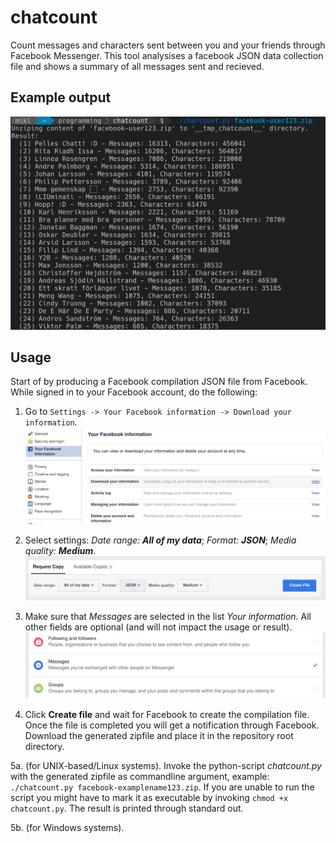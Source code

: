 # chatcount
Count messages and characters sent between you and your friends through Facebook Messenger. This tool analysises a facebook JSON data collection file and shows a summary of all messages sent and recieved.

## Example output
![Example](resources/4.png)

## Usage
Start of by producing a Facebook compilation JSON file from Facebook. While signed in to your Facebook account, do the following:

1. Go to `Settings -> Your Facebook information -> Download your information`.
![Step1](resources/1.png)

2. Select settings: *Date range: __All of my data__*; *Format: __JSON__*; *Media quality: __Medium__*.
![Step2](resources/2.png)

3. Make sure that *Messages* are selected in the list *Your information*. All other fields are optional (and will not impact the usage or result).
![Step3](resources/3.png)

4. Click __Create file__ and wait for Facebook to create the compilation file. Once the file is completed you will get a notification through Facebook. Download the generated zipfile and place it in the repository root directory.

5a. (for UNIX-based/Linux systems). Invoke the python-script *chatcount.py* with the generated zipfile as commandline argument, example: `./chatcount.py facebook-examplename123.zip`. If you are unable to run the script you might have to mark it as executable by invoking `chmod +x chatcount.py`. The result is printed through standard out.

5b. (for Windows systems). 
